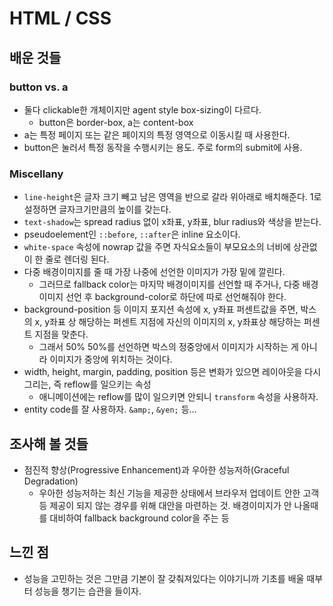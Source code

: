 # HTML / CSS

## 배운 것들

### button vs. a
- 둘다 clickable한 개체이지만 agent style box-sizing이 다르다.
  - button은 border-box, a는 content-box
- a는 특정 페이지 또는 같은 페이지의 특정 영역으로 이동시킬 때 사용한다.
- button은 눌러서 특정 동작을 수행시키는 용도. 주로 form의 submit에 사용.

### Miscellany
- `line-height`은 글자 크기 빼고 남은 영역을 반으로 갈라 위아래로 배치해준다. 1로 설정하면 글자크기만큼의 높이를 갖는다.
- `text-shadow`는 spread radius 없이 x좌표, y좌표, blur radius와 색상을 받는다.
- pseudoelement인 `::before`, `::after`은 inline 요소이다.
- `white-space` 속성에 nowrap 값을 주면 자식요소들이 부모요소의 너비에 상관없이 한 줄로 렌더링 된다.
- 다중 배경이미지를 줄 때 가장 나중에 선언한 이미지가 가장 밑에 깔린다. 
  - 그러므로 fallback color는 마지막 배경이미지를 선언할 때 주거나, 다중 배경이미지 선언 후 background-color로 하단에 따로 선언해줘야 한다.
- background-position 등 이미지 포지션 속성에 x, y좌표 퍼센트값을 주면, 박스의 x, y좌표 상 해당하는 퍼센트 지점에 자신의 이미지의 x, y좌표상 해당하는 퍼센트 지점을 맞춘다.
  - 그래서 50% 50%를 선언하면 박스의 정중앙에서 이미지가 시작하는 게 아니라 이미지가 중앙에 위치하는 것이다.
- width, height, margin, padding, position 등은 변화가 있으면 레이아웃을 다시 그리는, 즉 reflow를 일으키는 속성
  - 애니메이션에는 reflow를 많이 일으키면 안되니 `transform` 속성을 사용하자.
- entity code를 잘 사용하자. `&amp;`, `&yen;` 등... 


## 조사해 볼 것들
- 점진적 향상(Progressive Enhancement)과 우아한 성능저하(Graceful Degradation)
  - 우아한 성능저하는 최신 기능을 제공한 상태에서 브라우저 업데이트 안한 고객 등 제공이 되지 않는 경우를 위해 대안을 마련하는 것. 배경이미지가 안 나올때를 대비하여 fallback background color을 주는 등

## 느낀 점
- 성능을 고민하는 것은 그만큼 기본이 잘 갖춰져있다는 이야기니까 기초를 배울 때부터 성능을 챙기는 습관을 들이자. 
